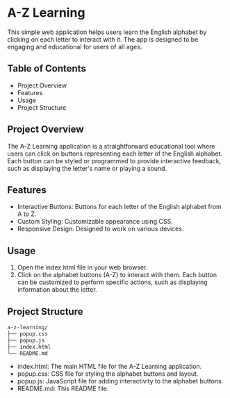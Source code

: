# A-Z Learning
This simple web application helps users learn the English alphabet by clicking on each letter to interact with it. The app is designed to be engaging and educational for users of all ages.

## Table of Contents
* Project Overview
* Features
* Usage
* Project Structure

## Project Overview
The A-Z Learning application is a straightforward educational tool where users can click on buttons representing each letter of the English alphabet. Each button can be styled or programmed to provide interactive feedback, such as displaying the letter's name or playing a sound.

## Features
* Interactive Buttons: Buttons for each letter of the English alphabet from A to Z.
* Custom Styling: Customizable appearance using CSS.
* Responsive Design: Designed to work on various devices.

## Usage
1. Open the index.html file in your web browser.
2. Click on the alphabet buttons (A-Z) to interact with them. Each button can be customized to perform specific actions, such as displaying information about the letter.

## Project Structure

```bash
a-z-learning/
├── popup.css
├── popup.js
├── index.html
└── README.md
```

* index.html: The main HTML file for the A-Z Learning application.
* popup.css: CSS file for styling the alphabet buttons and layout.
* popup.js: JavaScript file for adding interactivity to the alphabet buttons.
* README.md: This README file.